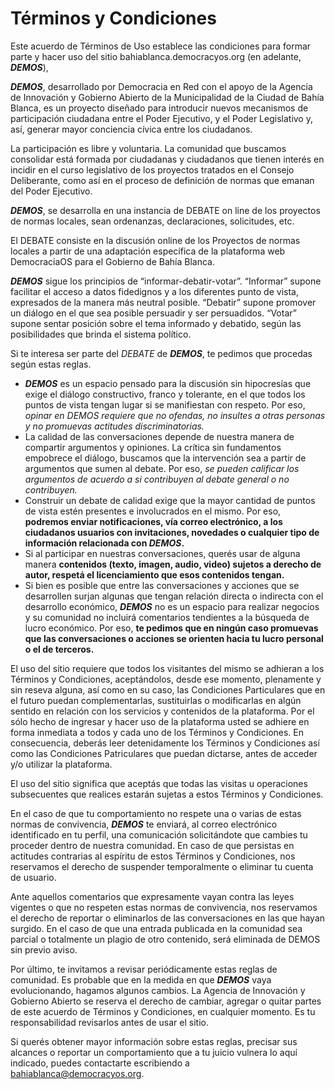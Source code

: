 Términos y Condiciones
======================

Este acuerdo de Términos de Uso establece las condiciones para formar parte y hacer uso del sitio bahiablanca.democracyos.org (en adelante, **_DEMOS_**),

**_DEMOS_**, desarrollado por Democracia en Red con el apoyo de la Agencia de Innovación y 
Gobierno Abierto de la Municipalidad de la Ciudad de Bahía Blanca, es un proyecto diseñado para 
introducir nuevos mecanismos de participación ciudadana entre el Poder Ejecutivo, y el Poder 
Legislativo y, así, generar mayor conciencia cívica entre los ciudadanos.

La participación es libre y voluntaria. La comunidad que buscamos consolidar está formada por 
ciudadanas y ciudadanos que tienen interés en incidir en el curso legislativo de los proyectos 
tratados en el Consejo Deliberante, como así en el proceso de definición de normas que emanan 
del Poder Ejecutivo.

***_DEMOS_***, se desarrolla en una instancia de DEBATE on line de los proyectos de normas locales, sean ordenanzas, declaraciones, solicitudes, etc.

El DEBATE consiste en la discusión online de los Proyectos de normas locales a partir de una  adaptación específica de la plataforma web DemocraciaOS para el Gobierno de Bahía Blanca.

**_DEMOS_** sigue los principios de “informar-debatir-votar”. “Informar” supone facilitar el acceso a datos fidedignos y a los diferentes punto de vista, expresados de la manera más neutral posible.
“Debatir” supone promover un diálogo en el que sea posible persuadir y ser persuadidos. “Votar” supone sentar posición sobre el tema informado y debatido, según las posibilidades que brinda el sistema político.

Si te interesa ser parte del _DEBATE_ de **_DEMOS_**, te pedimos que procedas según estas reglas.
* **_DEMOS_** es un espacio pensado para la discusión sin hipocresías que exige el diálogo constructivo, franco y tolerante, en el que todos los puntos de vista tengan lugar si se manifiestan con respeto. Por eso, *opinar en DEMOS requiere que no ofendas, no insultes a otras personas y no promuevas actitudes discriminatorias.*
* La calidad de las conversaciones depende de nuestra manera de compartir argumentos y opiniones. La crítica sin fundamentos empobrece el diálogo, buscamos que la intervención sea a partir de argumentos que sumen al debate. Por eso, *se pueden calificar los argumentos de acuerdo a si contribuyen al debate general o no contribuyen.*
* Construir un debate de calidad exige que la mayor cantidad de puntos de vista estén presentes e involucrados en el mismo. Por eso, **podremos enviar notificaciones, vía correo electrónico, a los ciudadanos usuarios con invitaciones, novedades o cualquier tipo de información relacionada con _DEMOS_.**
* Si al participar en nuestras conversaciones, querés usar de alguna manera **contenidos (texto, imagen, audio, video) sujetos a derecho de autor, respetá el licenciamiento que esos contenidos tengan.**
* Si bien es posible que entre las conversaciones y acciones que se desarrollen surjan algunas que tengan relación directa o indirecta con el desarrollo económico, **_DEMOS_** no es un espacio para realizar negocios y su comunidad no incluirá comentarios tendientes a la búsqueda de lucro económico. Por eso, **te pedimos que en ningún caso promuevas que las conversaciones o acciones se orienten hacia tu lucro personal o el de terceros.**

El uso del sitio requiere que todos los visitantes del mismo se adhieran a los Términos y Condiciones, aceptándolos, desde ese momento, plenamente y sin reseva alguna, así como en su caso, las Condiciones Particulares que en el futuro puedan complementarlas, sustituirlas o modificarlas en algún sentido en relación con los servicios y contenidos de la plataforma. Por el sólo hecho de ingresar y hacer uso de la plataforma usted se adhiere en forma inmediata a todos y cada uno de los Términos y Condiciones. En consecuencia, deberás leer detenidamente los Términos y Condiciones así como las Condiciones Patriculares que puedan dictarse, antes de acceder y/o utilizar la plataforma.

El uso del sitio significa que aceptás que todas las visitas u operaciones subsecuentes que realices estarán sujetas a estos Términos y Condiciones.

En el caso de que tu comportamiento no respete una o varias de estas normas de convivencia, **_DEMOS_** te enviará, al correo electrónico identificado en tu perfil, una comunicación solicitándote que cambies tu proceder dentro de nuestra comunidad. En caso de que persistas en actitudes contrarias al espíritu de estos Términos y Condiciones, nos reservamos el derecho de suspender temporalmente o eliminar tu cuenta de usuario.

Ante aquellos comentarios que expresamente vayan contra las leyes vigentes o que no respeten estas normas de convivencia, nos reservamos el derecho de reportar o eliminarlos de las conversaciones en las que hayan surgido. En el caso de que una entrada publicada en la comunidad sea parcial o totalmente un plagio de otro contenido, será eliminada de DEMOS sin previo aviso.

Por último, te invitamos a revisar periódicamente estas reglas de comunidad. Es probable que en la medida en que **_DEMOS_** vaya evolucionando, hagamos algunos cambios. La Agencia de Innovación y Gobierno Abierto se reserva el derecho de cambiar, agregar o quitar partes de este acuerdo de Términos y Condiciones, en cualquier momento. Es tu responsabilidad revisarlos antes de usar el sitio.

Si querés obtener mayor información sobre estas reglas, precisar sus alcances o reportar un comportamiento que a tu juicio vulnera lo aquí indicado, puedes contactarte escribiendo a bahiablanca@democracyos.org.